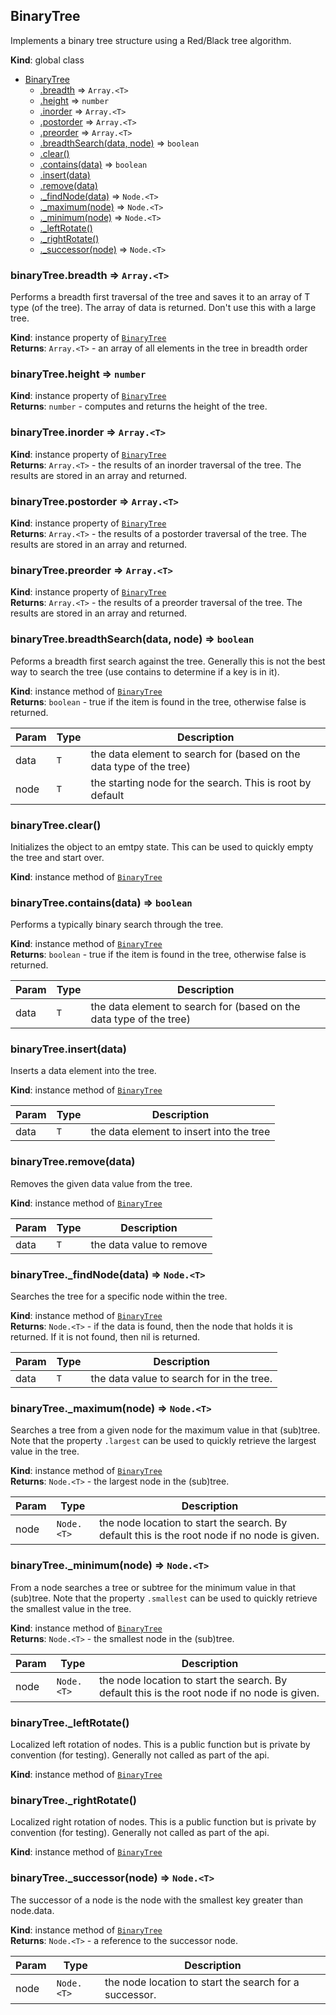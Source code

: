 <a name="BinaryTree"></a>

## BinaryTree
Implements a binary tree structure using a Red/Black tree algorithm.

**Kind**: global class  

* [BinaryTree](#BinaryTree)
    * [.breadth](#BinaryTree+breadth) ⇒ <code>Array.&lt;T&gt;</code>
    * [.height](#BinaryTree+height) ⇒ <code>number</code>
    * [.inorder](#BinaryTree+inorder) ⇒ <code>Array.&lt;T&gt;</code>
    * [.postorder](#BinaryTree+postorder) ⇒ <code>Array.&lt;T&gt;</code>
    * [.preorder](#BinaryTree+preorder) ⇒ <code>Array.&lt;T&gt;</code>
    * [.breadthSearch(data, node)](#BinaryTree+breadthSearch) ⇒ <code>boolean</code>
    * [.clear()](#BinaryTree+clear)
    * [.contains(data)](#BinaryTree+contains) ⇒ <code>boolean</code>
    * [.insert(data)](#BinaryTree+insert)
    * [.remove(data)](#BinaryTree+remove)
    * [._findNode(data)](#BinaryTree+_findNode) ⇒ <code>Node.&lt;T&gt;</code>
    * [._maximum(node)](#BinaryTree+_maximum) ⇒ <code>Node.&lt;T&gt;</code>
    * [._minimum(node)](#BinaryTree+_minimum) ⇒ <code>Node.&lt;T&gt;</code>
    * [._leftRotate()](#BinaryTree+_leftRotate)
    * [._rightRotate()](#BinaryTree+_rightRotate)
    * [._successor(node)](#BinaryTree+_successor) ⇒ <code>Node.&lt;T&gt;</code>

<a name="BinaryTree+breadth"></a>

### binaryTree.breadth ⇒ <code>Array.&lt;T&gt;</code>
Performs a breadth first traversal of the tree and saves it to an array
of T type (of the tree).  The array of data is returned.  Don't use this
with a large tree.

**Kind**: instance property of [<code>BinaryTree</code>](#BinaryTree)  
**Returns**: <code>Array.&lt;T&gt;</code> - an array of all elements in the tree in breadth order  
<a name="BinaryTree+height"></a>

### binaryTree.height ⇒ <code>number</code>
**Kind**: instance property of [<code>BinaryTree</code>](#BinaryTree)  
**Returns**: <code>number</code> - computes and returns the height of the tree.  
<a name="BinaryTree+inorder"></a>

### binaryTree.inorder ⇒ <code>Array.&lt;T&gt;</code>
**Kind**: instance property of [<code>BinaryTree</code>](#BinaryTree)  
**Returns**: <code>Array.&lt;T&gt;</code> - the results of an inorder traversal of the tree.  The
results are stored in an array and returned.  
<a name="BinaryTree+postorder"></a>

### binaryTree.postorder ⇒ <code>Array.&lt;T&gt;</code>
**Kind**: instance property of [<code>BinaryTree</code>](#BinaryTree)  
**Returns**: <code>Array.&lt;T&gt;</code> - the results of a postorder traversal of the tree.  The
results are stored in an array and returned.  
<a name="BinaryTree+preorder"></a>

### binaryTree.preorder ⇒ <code>Array.&lt;T&gt;</code>
**Kind**: instance property of [<code>BinaryTree</code>](#BinaryTree)  
**Returns**: <code>Array.&lt;T&gt;</code> - the results of a preorder traversal of the tree.  The
results are stored in an array and returned.  
<a name="BinaryTree+breadthSearch"></a>

### binaryTree.breadthSearch(data, node) ⇒ <code>boolean</code>
Peforms a breadth first search against the tree.  Generally this is not
the best way to search the tree (use contains to determine if a key is
in it).

**Kind**: instance method of [<code>BinaryTree</code>](#BinaryTree)  
**Returns**: <code>boolean</code> - true if the item is found in the tree, otherwise
false is returned.  

| Param | Type | Description |
| --- | --- | --- |
| data | <code>T</code> | the data element to search for (based on the data type of the tree) |
| node | <code>T</code> | the starting node for the search.  This is root by default |

<a name="BinaryTree+clear"></a>

### binaryTree.clear()
Initializes the object to an emtpy state.  This can be used to
quickly empty the tree and start over.

**Kind**: instance method of [<code>BinaryTree</code>](#BinaryTree)  
<a name="BinaryTree+contains"></a>

### binaryTree.contains(data) ⇒ <code>boolean</code>
Performs a typically binary search through the tree.

**Kind**: instance method of [<code>BinaryTree</code>](#BinaryTree)  
**Returns**: <code>boolean</code> - true if the item is found in the tree, otherwise
false is returned.  

| Param | Type | Description |
| --- | --- | --- |
| data | <code>T</code> | the data element to search for (based on the data type of the tree) |

<a name="BinaryTree+insert"></a>

### binaryTree.insert(data)
Inserts a data element into the tree.

**Kind**: instance method of [<code>BinaryTree</code>](#BinaryTree)  

| Param | Type | Description |
| --- | --- | --- |
| data | <code>T</code> | the data element to insert into the tree |

<a name="BinaryTree+remove"></a>

### binaryTree.remove(data)
Removes the given data value from the tree.

**Kind**: instance method of [<code>BinaryTree</code>](#BinaryTree)  

| Param | Type | Description |
| --- | --- | --- |
| data | <code>T</code> | the data value to remove |

<a name="BinaryTree+_findNode"></a>

### binaryTree._findNode(data) ⇒ <code>Node.&lt;T&gt;</code>
Searches the tree for a specific node within the tree.

**Kind**: instance method of [<code>BinaryTree</code>](#BinaryTree)  
**Returns**: <code>Node.&lt;T&gt;</code> - if the data is found, then the node that holds it is
returned.  If it is not found, then nil is returned.  

| Param | Type | Description |
| --- | --- | --- |
| data | <code>T</code> | the data value to search for in the tree. |

<a name="BinaryTree+_maximum"></a>

### binaryTree._maximum(node) ⇒ <code>Node.&lt;T&gt;</code>
Searches a tree from a given node for the maximum value in that
(sub)tree.  Note that the property `.largest` can be used to
quickly retrieve the largest value in the tree.

**Kind**: instance method of [<code>BinaryTree</code>](#BinaryTree)  
**Returns**: <code>Node.&lt;T&gt;</code> - the largest node in the (sub)tree.  

| Param | Type | Description |
| --- | --- | --- |
| node | <code>Node.&lt;T&gt;</code> | the node location to start the search.  By default this is the root node if no node is given. |

<a name="BinaryTree+_minimum"></a>

### binaryTree._minimum(node) ⇒ <code>Node.&lt;T&gt;</code>
From a node searches a tree or subtree for the minimum value in that
(sub)tree.  Note that the property `.smallest` can be used to
quickly retrieve the smallest value in the tree.

**Kind**: instance method of [<code>BinaryTree</code>](#BinaryTree)  
**Returns**: <code>Node.&lt;T&gt;</code> - the smallest node in the (sub)tree.  

| Param | Type | Description |
| --- | --- | --- |
| node | <code>Node.&lt;T&gt;</code> | the node location to start the search.  By default this is the root node if no node is given. |

<a name="BinaryTree+_leftRotate"></a>

### binaryTree._leftRotate()
Localized left rotation of nodes.  This is a public function but is private
by convention (for testing).  Generally not called as part of the api.

**Kind**: instance method of [<code>BinaryTree</code>](#BinaryTree)  
<a name="BinaryTree+_rightRotate"></a>

### binaryTree._rightRotate()
Localized right rotation of nodes.  This is a public function but is private
by convention (for testing).  Generally not called as part of the api.

**Kind**: instance method of [<code>BinaryTree</code>](#BinaryTree)  
<a name="BinaryTree+_successor"></a>

### binaryTree._successor(node) ⇒ <code>Node.&lt;T&gt;</code>
The successor of a node is the node with the smallest key greater than
node.data.

**Kind**: instance method of [<code>BinaryTree</code>](#BinaryTree)  
**Returns**: <code>Node.&lt;T&gt;</code> - a reference to the successor node.  

| Param | Type | Description |
| --- | --- | --- |
| node | <code>Node.&lt;T&gt;</code> | the node location to start the search for a successor. |

